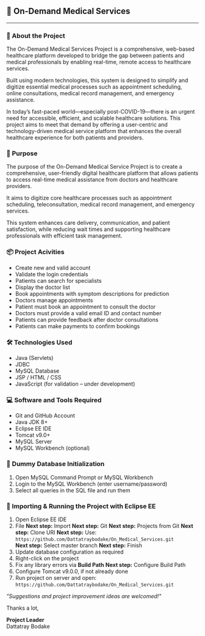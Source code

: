 <h2>🏥 On-Demand Medical Services</h2>
<hr>

<h3>📖 About the Project</h3>
<p>
The On-Demand Medical Services Project is a comprehensive, web-based healthcare platform developed to bridge the gap between patients and medical professionals by enabling real-time, remote access to healthcare services.
</p>
<p>
Built using modern technologies, this system is designed to simplify and digitize essential medical processes such as appointment scheduling, online consultations, medical record management, and emergency assistance.
</p>
<p>
In today’s fast-paced world—especially post-COVID-19—there is an urgent need for accessible, efficient, and scalable healthcare solutions. This project aims to meet that demand by offering a user-centric and technology-driven medical service platform that enhances the overall healthcare experience for both patients and providers.
</p>

<h3>🎯 Purpose </h3>
<p>
The purpose of the On-Demand Medical Service Project is to create a comprehensive, user-friendly digital healthcare platform that allows patients to access real-time medical assistance from doctors and healthcare providers.
</p>
<p>
It aims to digitize core healthcare processes such as appointment scheduling, teleconsultation, medical record management, and emergency services.
</p>
<p>
This system enhances care delivery, communication, and patient satisfaction, while reducing wait times and supporting healthcare professionals with efficient task management.
</p>

<h3>📦 Project Acivities</h3>
<ul>
  <li>Create new and valid account</li>
  <li>Validate the login credentials</li>
  <li>Patients can search for specialists</li>
  <li>Display the doctor list</li>
  <li>Book appointments with symptom descriptions for prediction</li>
  <li>Doctors manage appointments</li>
  <li>Patient must book an appointment to consult the doctor</li>
  <li>Doctors must provide a valid email ID and contact number</li>
  <li>Patients can provide feedback after doctor consultations</li>
  <li>Patients can make payments to confirm bookings</li>
</ul>

<h3>🛠️ Technologies Used</h3>
<ul>
  <li>Java (Servlets)</li>
  <li>JDBC</li>
  <li>MySQL Database</li>
  <li>JSP / HTML / CSS</li>
  <li>JavaScript (for validation – under development)</li>
</ul>

<h3>💻 Software and Tools Required</h3>
<ul>
  <li>Git and GitHub Account</li>
  <li>Java JDK 8+</li>
  <li>Eclipse EE IDE</li>
  <li>Tomcat v9.0+</li>
  <li>MySQL Server</li>
  <li>MySQL Workbench (optional)</li>
</ul>

<h3>📂 Dummy Database Initialization</h3>
<ol>
  <li>Open MySQL Command Prompt or MySQL Workbench</li>
  <li>Login to the MySQL Workbench (enter username/password)</li>
  <li>Select all queries in the SQL file and run them</li>
</ol>

<h3>🚀 Importing & Running the Project with Eclipse EE</h3>
<ol>
  <li>Open Eclipse EE IDE</li>
  <li>
    File <strong>Next step:</strong> Import <strong>Next step:</strong> Git <strong>Next step:</strong> Projects from Git <strong>Next step:</strong> Clone URI <strong>Next step:</strong> Use:
    <br>
    <code>https://github.com/Dattatraybodake/On_Medical_Services.git</code>
    <br>
    <strong>Next step:</strong> Select master branch <strong>Next step:</strong> Finish
  </li>
  <li>Update database configuration as required</li>
  <li>Right-click on the project</li>
  <li>Fix any library errors via <strong>Build Path</strong> <strong>Next step:</strong> Configure Build Path</li>
  <li>Configure Tomcat v9.0.0, if not already done</li>
  <li>Run project on server and open:
    <br>
    <code>https://github.com/Dattatraybodake/On_Medical_Services.git</code>
  </li>
</ol>

<p><em>"Suggestions and project improvement ideas are welcomed!"</em></p>

<p>Thanks a lot,</p>
<p><strong>Project Leader</strong><br>Dattatray Bodake</p>
